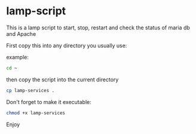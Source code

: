 # lamp-script
This is a lamp script to start, stop, restart and check the status of maria db and Apache

First copy this into any directory you usually use:


example: 
```sh
cd ~
```
then copy the script into the current directory
```sh
cp lamp-services .
```
Don't forget to make it executable:
```sh
chmod +x lamp-services
```

Enjoy

